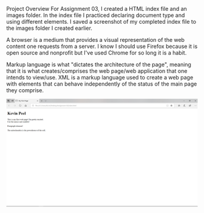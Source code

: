 Project Overview
For Assignment 03, I created a HTML index file and an images folder.
In the index file I practiced declaring document type and using different elements. I saved a screenshot of my completed index file to the images folder I created earlier.

A browser is a medium that provides a visual representation of the web content one requests from a server. I know I should use Firefox because it is open source and nonprofit but I've used Chrome for so long it is a habit.

Markup language is what "dictates the architecture of the page", meaning that it is what creates/comprises the web page/web application that one intends to view/use. XML is a markup language used to create a web page with elements that can behave independently of the status of the main page they comprise.

![My First Webpage](./images/FirstWebpage.png)
